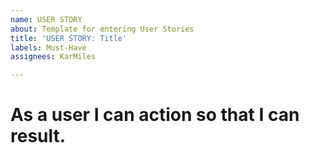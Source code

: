 ```yaml
---
name: USER STORY
about: Template for entering User Stories
title: 'USER STORY: Title'
labels: Must-Have
assignees: KarMiles

---
```


# As a **user** I can **action** so that I can **result**.
